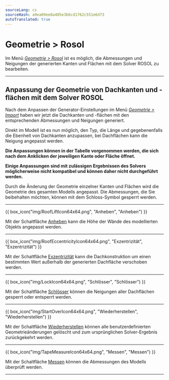 ```yaml
---
sourceLang: cs
sourceHash: a9ea09ee8a405e3b6cd1762c551e6d73
autoTranslated: true
---
```


# Geometrie &gt; Rosol

<p>
Im Menü <u><i>Geometrie &gt; Rosol</i></u> ist es möglich, die Abmessungen und Neigungen der generierten Kanten und Flächen mit dem Solver ROSOL zu bearbeiten.
</p>

<hr class="main">

<h2>Anpassung der Geometrie von Dachkanten und -flächen mit dem Solver ROSOL</h2>

<p>
Nach dem Anpassen der Generator-Einstellungen im Menü <u><i>Geometrie &gt; Import</i></u> haben wir jetzt die Dachkanten und -flächen mit den entsprechenden Abmessungen und Neigungen generiert.
</p>

<p>
Direkt im Modell ist es nun möglich, den Typ, die Länge und gegebenenfalls die Ebenheit von Dachkanten anzupassen, bei Dachflächen kann die Neigung angepasst werden.
</p>
<p>
<b>Die Anpassungen können in der Tabelle vorgenommen werden, die sich nach dem Anklicken der jeweiligen Kante oder Fläche öffnet.</b>
</p>

<p>
<b>Einige Anpassungen sind mit zulässigen Ergebnissen des Solvers möglicherweise nicht kompatibel und können daher nicht durchgeführt werden.</b>
</p>

<p>
Durch die Änderung der Geometrie einzelner Kanten und Flächen wird die Geometrie des gesamten Modells angepasst. Die Abmessungen, die Sie beibehalten möchten, können mit dem Schloss-Symbol gesperrt werden.
</p>

<hr class="main">

{{ box_icon("img/RoofLiftIcon64x64.png", "Anheben", "Anheben") }}

Mit der Schaltfläche <u>Anheben</u> kann die Höhe der Wände des modellierten Objekts angepasst werden.

<hr class="main">

{{ box_icon("img/RoofEccentricityIcon64x64.png", "Exzentrizität", "Exzentrizität") }}

Mit der Schaltfläche <u>Exzentrizität</u> kann die Dachkonstruktion um einen bestimmten Wert außerhalb der generierten Dachfläche verschoben werden.

<hr class="main">

{{ box_icon("img/LockIcon64x64.png", "Schlösser", "Schlösser") }}

Mit der Schaltfläche <u>Schlösser</u> können die Neigungen aller Dachflächen gesperrt oder entsperrt werden.

<hr class="main">

{{ box_icon("img/StartOverIcon64x64.png", "Wiederherstellen", "Wiederherstellen") }}

Mit der Schaltfläche <u>Wiederherstellen</u> können alle benutzerdefinierten Geometrieänderungen gelöscht und zum ursprünglichen Solver-Ergebnis zurückgekehrt werden.

<hr class="main">

{{ box_icon("img/TapeMeasureIcon64x64.png", "Messen", "Messen") }}

Mit der Schaltfläche <u>Messen</u> können die Abmessungen des Modells überprüft werden.

<hr class="main">

<!-- product: HiStruct Roofs -->